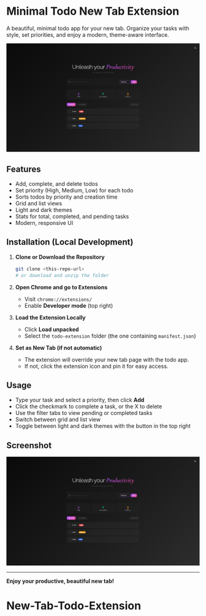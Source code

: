  # Minimal Todo New Tab Extension

A beautiful, minimal todo app for your new tab. Organize your tasks with style, set priorities, and enjoy a modern, theme-aware interface.

![Screenshot](image.png)

## Features
- Add, complete, and delete todos
- Set priority (High, Medium, Low) for each todo
- Sorts todos by priority and creation time
- Grid and list views
- Light and dark themes
- Stats for total, completed, and pending tasks
- Modern, responsive UI

## Installation (Local Development)

1. **Clone or Download the Repository**
   ```sh
   git clone <this-repo-url>
   # or download and unzip the folder
   ```

2. **Open Chrome and go to Extensions**
   - Visit `chrome://extensions/`
   - Enable **Developer mode** (top right)

3. **Load the Extension Locally**
   - Click **Load unpacked**
   - Select the `todo-extension` folder (the one containing `manifest.json`)

4. **Set as New Tab (if not automatic)**
   - The extension will override your new tab page with the todo app.
   - If not, click the extension icon and pin it for easy access.

## Usage
- Type your task and select a priority, then click **Add**
- Click the checkmark to complete a task, or the X to delete
- Use the filter tabs to view pending or completed tasks
- Switch between grid and list view
- Toggle between light and dark themes with the button in the top right

## Screenshot

![Minimal Todo Extension Screenshot](image.png)

---

**Enjoy your productive, beautiful new tab!**
# New-Tab-Todo-Extension
